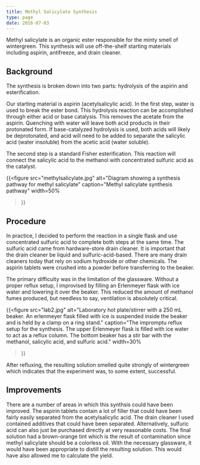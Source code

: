```yaml
---
title: Methyl Salicylate Synthesis
type: page
date: 2016-07-03
---
```


Methyl salicylate is an organic ester responsible for the minty smell of wintergreen.
This synthesis will use off-the-shelf starting materials including aspirin, antifreeze, and drain cleaner.

## Background

The synthesis is broken down into two parts: hydrolysis of the aspirin and esterification.

Our starting material is aspirin (acetylsalicylic acid).
In the first step, water is used to break the ester bond.
This hydrolysis reaction can be accomplished through either acid or base catalysis.
This removes the acetate from the aspirin.
Quenching with water will leave both acid products in their protonated form.
If base-catalyzed hydrolysis is used, both acids will likely be deprotonated, and acid will need to be added to separate the salicylic acid (water insoluble) from the acetic acid (water soluble).

The second step is a standard Fisher esterification. This reaction will connect the salicylic acid to the methanol with concentrated sulfuric acid as the catalyst.

{{<figure
  src="methylsalicylate.jpg"
  alt="Diagram showing a synthesis pathway for methyl salicylate"
  caption="Methyl salicylate synthesis pathway"
  width=50%
>}}

## Procedure

In practice, I decided to perform the reaction in a single flask and use concentrated sulfuric acid to complete both steps at the same time. The sulfuric acid came from hardware-store drain cleaner.
It is important that the drain cleaner be liquid and sulfuric-acid-based.
There are many drain cleaners today that rely on sodium hydroxide or other chemicals.
The aspirin tablets were crushed into a powder before transferring to the beaker.

The primary difficulty was in the limitation of the glassware.
Without a proper reflux setup, I improvised by filling an Erlenmeyer flask with ice water and lowering it over the beaker.
This reduced the amount of methanol fumes produced, but needless to say, ventilation is absolutely critical.

{{<figure
  src="lab2.jpg"
  alt="Laboratory hot plate/stirrer with a 250 mL beaker. An erlenmeyer flask filled with ice is suspended inside the beaker and is held by a clamp on a ring stand."
  caption="The impromptu reflux setup for the synthesis. The upper Erlenmeyer flask is filled with ice water to act as a reflux column. The bottom beaker has a stir bar with the methanol, salicylic acid, and sulfuric acid."
  width=30%
>}}

After refluxing, the resulting solution smelled quite strongly of wintergreen which indicates that the experiment was, to some extent, successful.

## Improvements

There are a number of areas in which this synthsis could have been improved.
The aspirin tablets contain a lot of filler that could have been fairly easily separated from the acetylsalicylic acid.
The drain cleaner I used contained additives that could have been separated.
Alternatively, sulfuric acid can also just be purchased directly at very reasonable costs.
The final solution had a brown-orange tint which is the result of contamination since methyl salicylate should be a colorless oil.
With the necessary glassware, it would have been appropriate to distill the resulting solution.
This would have also allowed me to calculate the yield.
